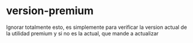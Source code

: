 # version-premium
Ignorar totalmente esto, es simplemente para verificar la version actual de la utilidad premium y si no es la actual, que mande a actualizar
